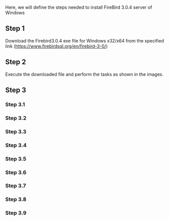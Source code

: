 Here, we will define the steps needed to install FireBird 3.0.4 server of Windows 

## Step 1
Download the Firebird3.0.4 exe file for Windows x32/x64 from the specified link (https://www.firebirdsql.org/en/firebird-3-0/)

## Step 2
Execute the downloaded file and perform the tasks as shown in the images.

## Step 3
### Step 3.1
### Step 3.2
### Step 3.3
### Step 3.4
### Step 3.5
### Step 3.6
### Step 3.7
### Step 3.8
### Step 3.9